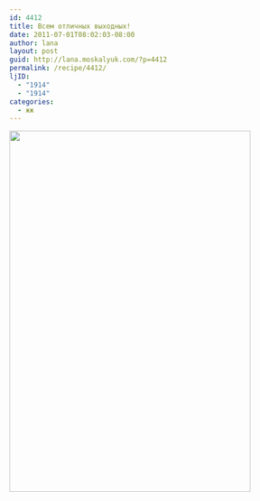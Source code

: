 ```yaml
---
id: 4412
title: Всем отличных выходных!
date: 2011-07-01T08:02:03-08:00
author: lana
layout: post
guid: http://lana.moskalyuk.com/?p=4412
permalink: /recipe/4412/
ljID:
  - "1914"
  - "1914"
categories:
  - жж
---
```

<img loading="lazy" class="alignnone" title="banana and cashew truffles" src="http://farm7.static.flickr.com/6044/5890228268_3f6ee4bcf1_z.jpg" alt="" width="427" height="640" />